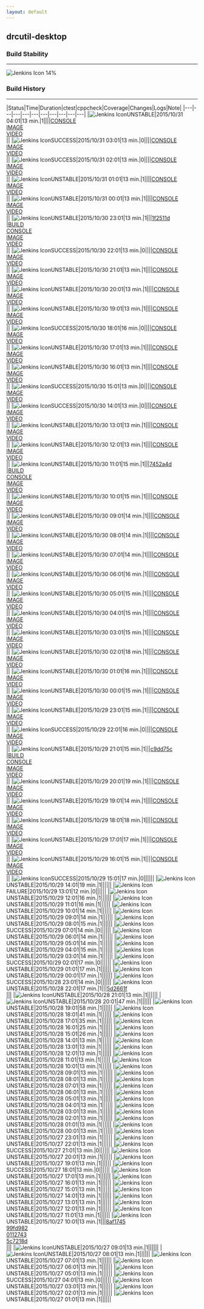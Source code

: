 ```yaml
---
layout: default
---
```

## drcutil-desktop
### Build Stability
___
![Jenkins Icon](http://jenkinshrg.github.io/images/48x48/health-00to19.png)
14%
  
### Build History
___
|Status|Time|Duration|<span class='badge'>ctest</span>|<span class='badge'>cppcheck</span>|Coverage|Changes|Logs|Note|
|---|---|---|---|---|---|---|---|---|---|
|![Jenkins Icon](http://jenkinshrg.github.io/images/24x24/yellow.png)UNSTABLE|2015/10/31 04:01|13 min.|1||||[CONSOLE](https://drive.google.com/file/d/0B54sHwaxmuM4T0JydWJ1NXdFR2c/view?usp=drivesdk)<br>[IMAGE](https://drive.google.com/file/d/0B54sHwaxmuM4ZlloNXJMaGlBQ0U/view?usp=drivesdk)<br>[VIDEO](https://drive.google.com/file/d/0B54sHwaxmuM4VWdPMWZCOXJBU0k/view?usp=drivesdk)<br>||
|![Jenkins Icon](http://jenkinshrg.github.io/images/24x24/blue.png)SUCCESS|2015/10/31 03:01|13 min.|0||||[CONSOLE](https://drive.google.com/file/d/0B54sHwaxmuM4SlZJVmY4d2p0SVk/view?usp=drivesdk)<br>[IMAGE](https://drive.google.com/file/d/0B54sHwaxmuM4U0cwTzVXQmQyM0U/view?usp=drivesdk)<br>[VIDEO](https://drive.google.com/file/d/0B54sHwaxmuM4eDN0UGQyaGNMYk0/view?usp=drivesdk)<br>||
|![Jenkins Icon](http://jenkinshrg.github.io/images/24x24/blue.png)SUCCESS|2015/10/31 02:01|13 min.|0||||[CONSOLE](https://drive.google.com/file/d/0B54sHwaxmuM4Y1o3YnN5M210eTg/view?usp=drivesdk)<br>[IMAGE](https://drive.google.com/file/d/0B54sHwaxmuM4eC1SZGRLd0J4OVk/view?usp=drivesdk)<br>[VIDEO](https://drive.google.com/file/d/0B54sHwaxmuM4Uy1iM2hiTHlfVWM/view?usp=drivesdk)<br>||
|![Jenkins Icon](http://jenkinshrg.github.io/images/24x24/yellow.png)UNSTABLE|2015/10/31 01:01|13 min.|1||||[CONSOLE](https://drive.google.com/file/d/0B54sHwaxmuM4VXdfREdqalFWT00/view?usp=drivesdk)<br>[IMAGE](https://drive.google.com/file/d/0B54sHwaxmuM4OExCRzZfalM0NzA/view?usp=drivesdk)<br>[VIDEO](https://drive.google.com/file/d/0B54sHwaxmuM4SERZTl8xY0YzcTA/view?usp=drivesdk)<br>||
|![Jenkins Icon](http://jenkinshrg.github.io/images/24x24/yellow.png)UNSTABLE|2015/10/31 00:01|13 min.|1||||[CONSOLE](https://drive.google.com/file/d/0B54sHwaxmuM4VE95QXQ1R1hZQzg/view?usp=drivesdk)<br>[IMAGE](https://drive.google.com/file/d/0B54sHwaxmuM4dFAyNlBGU3dJdkk/view?usp=drivesdk)<br>[VIDEO](https://drive.google.com/file/d/0B54sHwaxmuM4OXdMeFFIQXhZNlk/view?usp=drivesdk)<br>||
|![Jenkins Icon](http://jenkinshrg.github.io/images/24x24/yellow.png)UNSTABLE|2015/10/30 23:01|13 min.|1|||[1f2511d](https://github.com/fkanehiro/hrpsys-base/commit/1f2511d)<br>|[BUILD](https://drive.google.com/file/d/0B54sHwaxmuM4aWs4YlhBSEpLSWM/view?usp=drivesdk)<br>[CONSOLE](https://drive.google.com/file/d/0B54sHwaxmuM4OThTYUtsZmVVUjA/view?usp=drivesdk)<br>[IMAGE](https://drive.google.com/file/d/0B54sHwaxmuM4SkR2Y1laWmU4a2M/view?usp=drivesdk)<br>[VIDEO](https://drive.google.com/file/d/0B54sHwaxmuM4SXJXZElRSXhUM00/view?usp=drivesdk)<br>||
|![Jenkins Icon](http://jenkinshrg.github.io/images/24x24/blue.png)SUCCESS|2015/10/30 22:01|13 min.|0||||[CONSOLE](https://drive.google.com/file/d/0B54sHwaxmuM4U0dCelE5cktLMXM/view?usp=drivesdk)<br>[IMAGE](https://drive.google.com/file/d/0B54sHwaxmuM4NW5ITGhTVV9aVE0/view?usp=drivesdk)<br>[VIDEO](https://drive.google.com/file/d/0B54sHwaxmuM4bkhXaHRPdW1USzA/view?usp=drivesdk)<br>||
|![Jenkins Icon](http://jenkinshrg.github.io/images/24x24/yellow.png)UNSTABLE|2015/10/30 21:01|13 min.|1||||[CONSOLE](https://drive.google.com/file/d/0B54sHwaxmuM4Ukxtc1dDaGRaWTQ/view?usp=drivesdk)<br>[IMAGE](https://drive.google.com/file/d/0B54sHwaxmuM4MmIzNUlXWlhCYkk/view?usp=drivesdk)<br>[VIDEO](https://drive.google.com/file/d/0B54sHwaxmuM4MkhGVk8wZmVCV28/view?usp=drivesdk)<br>||
|![Jenkins Icon](http://jenkinshrg.github.io/images/24x24/yellow.png)UNSTABLE|2015/10/30 20:01|13 min.|1||||[CONSOLE](https://drive.google.com/file/d/0B54sHwaxmuM4MUpkUlJXd29hOTg/view?usp=drivesdk)<br>[IMAGE](https://drive.google.com/file/d/0B54sHwaxmuM4Q1U4bFFpZmhMQ3c/view?usp=drivesdk)<br>[VIDEO](https://drive.google.com/file/d/0B54sHwaxmuM4R0xZdXNZajdicDg/view?usp=drivesdk)<br>||
|![Jenkins Icon](http://jenkinshrg.github.io/images/24x24/yellow.png)UNSTABLE|2015/10/30 19:01|13 min.|1||||[CONSOLE](https://drive.google.com/file/d/0B54sHwaxmuM4Unhub0p1RzZuZDQ/view?usp=drivesdk)<br>[IMAGE](https://drive.google.com/file/d/0B54sHwaxmuM4RjNmQy1Mc2JkU1k/view?usp=drivesdk)<br>[VIDEO](https://drive.google.com/file/d/0B54sHwaxmuM4M2FNRkY0NmNNOEU/view?usp=drivesdk)<br>||
|![Jenkins Icon](http://jenkinshrg.github.io/images/24x24/blue.png)SUCCESS|2015/10/30 18:01|16 min.|0||||[CONSOLE](https://drive.google.com/file/d/0B54sHwaxmuM4amU2YVdMQmdHazg/view?usp=drivesdk)<br>[IMAGE](https://drive.google.com/file/d/0B54sHwaxmuM4RjJqWWhlR0lGTGc/view?usp=drivesdk)<br>[VIDEO](https://drive.google.com/file/d/0B54sHwaxmuM4Ry1jY0pFckU2OUU/view?usp=drivesdk)<br>||
|![Jenkins Icon](http://jenkinshrg.github.io/images/24x24/yellow.png)UNSTABLE|2015/10/30 17:01|13 min.|1||||[CONSOLE](https://drive.google.com/file/d/0B54sHwaxmuM4emh6QmdhOUwzUm8/view?usp=drivesdk)<br>[IMAGE](https://drive.google.com/file/d/0B54sHwaxmuM4eFJKUnh1UXc4dEk/view?usp=drivesdk)<br>[VIDEO](https://drive.google.com/file/d/0B54sHwaxmuM4ZDZIUEJsMU9EcG8/view?usp=drivesdk)<br>||
|![Jenkins Icon](http://jenkinshrg.github.io/images/24x24/yellow.png)UNSTABLE|2015/10/30 16:01|13 min.|1||||[CONSOLE](https://drive.google.com/file/d/0B54sHwaxmuM4dkdDdG1FR0huaU0/view?usp=drivesdk)<br>[IMAGE](https://drive.google.com/file/d/0B54sHwaxmuM4NVExa2hQUG5xOGs/view?usp=drivesdk)<br>[VIDEO](https://drive.google.com/file/d/0B54sHwaxmuM4YzNTQ1FMTXZVdW8/view?usp=drivesdk)<br>||
|![Jenkins Icon](http://jenkinshrg.github.io/images/24x24/blue.png)SUCCESS|2015/10/30 15:01|13 min.|0||||[CONSOLE](https://drive.google.com/file/d/0B54sHwaxmuM4S1hUSjJKNkVVQnc/view?usp=drivesdk)<br>[IMAGE](https://drive.google.com/file/d/0B54sHwaxmuM4ZDJRLU02QUtrSVk/view?usp=drivesdk)<br>[VIDEO](https://drive.google.com/file/d/0B54sHwaxmuM4OEdncU5VQVljdVU/view?usp=drivesdk)<br>||
|![Jenkins Icon](http://jenkinshrg.github.io/images/24x24/blue.png)SUCCESS|2015/10/30 14:01|13 min.|0||||[CONSOLE](https://drive.google.com/file/d/0B54sHwaxmuM4Y1ZDT2xiemdJMXc/view?usp=drivesdk)<br>[IMAGE](https://drive.google.com/file/d/0B54sHwaxmuM4TWRpXzF4YWRDQWM/view?usp=drivesdk)<br>[VIDEO](https://drive.google.com/file/d/0B54sHwaxmuM4c3J5ZFVLRVo5dlE/view?usp=drivesdk)<br>||
|![Jenkins Icon](http://jenkinshrg.github.io/images/24x24/yellow.png)UNSTABLE|2015/10/30 13:01|13 min.|1||||[CONSOLE](https://drive.google.com/file/d/0B54sHwaxmuM4N1BORm94eXdlcTg/view?usp=drivesdk)<br>[IMAGE](https://drive.google.com/file/d/0B54sHwaxmuM4Y2VSTGRaMTFZU2c/view?usp=drivesdk)<br>[VIDEO](https://drive.google.com/file/d/0B54sHwaxmuM4QlN2YlNhUVVwMjQ/view?usp=drivesdk)<br>||
|![Jenkins Icon](http://jenkinshrg.github.io/images/24x24/yellow.png)UNSTABLE|2015/10/30 12:01|13 min.|1||||[CONSOLE](https://drive.google.com/file/d/0B54sHwaxmuM4SVBiMV90djNNRms/view?usp=drivesdk)<br>[IMAGE](https://drive.google.com/file/d/0B54sHwaxmuM4TzRqak5wMEJ6eFk/view?usp=drivesdk)<br>[VIDEO](https://drive.google.com/file/d/0B54sHwaxmuM4aXg0MHZ2ZEwtamc/view?usp=drivesdk)<br>||
|![Jenkins Icon](http://jenkinshrg.github.io/images/24x24/yellow.png)UNSTABLE|2015/10/30 11:01|15 min.|1|||[7452a4d](https://github.com/jrl-umi3218/hrpsys-humanoid/commit/7452a4d)<br>|[BUILD](https://drive.google.com/file/d/0B54sHwaxmuM4dkpwZGRUMjVVNm8/view?usp=drivesdk)<br>[CONSOLE](https://drive.google.com/file/d/0B54sHwaxmuM4ZzcyVDFSWDFfMHM/view?usp=drivesdk)<br>[IMAGE](https://drive.google.com/file/d/0B54sHwaxmuM4dzdkem1WQTl6TmM/view?usp=drivesdk)<br>[VIDEO](https://drive.google.com/file/d/0B54sHwaxmuM4UE5VWEI0U1hPY0k/view?usp=drivesdk)<br>||
|![Jenkins Icon](http://jenkinshrg.github.io/images/24x24/yellow.png)UNSTABLE|2015/10/30 10:01|15 min.|1||||[CONSOLE](https://drive.google.com/file/d/0B54sHwaxmuM4RkxiYnVON1Z2MFE/view?usp=drivesdk)<br>[IMAGE](https://drive.google.com/file/d/0B54sHwaxmuM4Wl9ya2ZqRmYtejA/view?usp=drivesdk)<br>[VIDEO](https://drive.google.com/file/d/0B54sHwaxmuM4MFBtR1E4NjZfQTA/view?usp=drivesdk)<br>||
|![Jenkins Icon](http://jenkinshrg.github.io/images/24x24/yellow.png)UNSTABLE|2015/10/30 09:01|14 min.|1||||[CONSOLE](https://drive.google.com/file/d/0B54sHwaxmuM4SEhRcm5SNFc3cUk/view?usp=drivesdk)<br>[IMAGE](https://drive.google.com/file/d/0B54sHwaxmuM4b0dobFRNTUZDNXM/view?usp=drivesdk)<br>[VIDEO](https://drive.google.com/file/d/0B54sHwaxmuM4YjZ3dUxfUkpQZ1k/view?usp=drivesdk)<br>||
|![Jenkins Icon](http://jenkinshrg.github.io/images/24x24/yellow.png)UNSTABLE|2015/10/30 08:01|14 min.|1||||[CONSOLE](https://drive.google.com/file/d/0B54sHwaxmuM4bXpVNUlKOWFZalU/view?usp=drivesdk)<br>[IMAGE](https://drive.google.com/file/d/0B54sHwaxmuM4VlhINjVhV2JwcXc/view?usp=drivesdk)<br>[VIDEO](https://drive.google.com/file/d/0B54sHwaxmuM4XzhSY0RtemxqTlk/view?usp=drivesdk)<br>||
|![Jenkins Icon](http://jenkinshrg.github.io/images/24x24/yellow.png)UNSTABLE|2015/10/30 07:01|14 min.|1||||[CONSOLE](https://drive.google.com/file/d/0B54sHwaxmuM4aXJlZDdxazJvWDQ/view?usp=drivesdk)<br>[IMAGE](https://drive.google.com/file/d/0B54sHwaxmuM4azhQRXNiY1N2OUU/view?usp=drivesdk)<br>[VIDEO](https://drive.google.com/file/d/0B54sHwaxmuM4NVdudWJoaG8xcFE/view?usp=drivesdk)<br>||
|![Jenkins Icon](http://jenkinshrg.github.io/images/24x24/yellow.png)UNSTABLE|2015/10/30 06:01|16 min.|1||||[CONSOLE](https://drive.google.com/file/d/0B54sHwaxmuM4VUE3WjhvTkhKaWM/view?usp=drivesdk)<br>[IMAGE](https://drive.google.com/file/d/0B54sHwaxmuM4OXlNRXUtcjFwUnM/view?usp=drivesdk)<br>[VIDEO](https://drive.google.com/file/d/0B54sHwaxmuM4RE80V1NmRUFUT00/view?usp=drivesdk)<br>||
|![Jenkins Icon](http://jenkinshrg.github.io/images/24x24/yellow.png)UNSTABLE|2015/10/30 05:01|15 min.|1||||[CONSOLE](https://drive.google.com/file/d/0B54sHwaxmuM4d2FLbTAyWjlybmM/view?usp=drivesdk)<br>[IMAGE](https://drive.google.com/file/d/0B54sHwaxmuM4dVpNbnl6S2hiblE/view?usp=drivesdk)<br>[VIDEO](https://drive.google.com/file/d/0B54sHwaxmuM4YnQ2V0tXdmJheWc/view?usp=drivesdk)<br>||
|![Jenkins Icon](http://jenkinshrg.github.io/images/24x24/yellow.png)UNSTABLE|2015/10/30 04:01|15 min.|1||||[CONSOLE](https://drive.google.com/file/d/0B54sHwaxmuM4QmZLS3FtRDgybDQ/view?usp=drivesdk)<br>[IMAGE](https://drive.google.com/file/d/0B54sHwaxmuM4SkFneXc4bTVYX1E/view?usp=drivesdk)<br>[VIDEO](https://drive.google.com/file/d/0B54sHwaxmuM4elNsOEo3cEhSdDg/view?usp=drivesdk)<br>||
|![Jenkins Icon](http://jenkinshrg.github.io/images/24x24/yellow.png)UNSTABLE|2015/10/30 03:01|15 min.|1||||[CONSOLE](https://drive.google.com/file/d/0B54sHwaxmuM4ZERnektCRnh1REE/view?usp=drivesdk)<br>[IMAGE](https://drive.google.com/file/d/0B54sHwaxmuM4bHlGV21GY0p2UHM/view?usp=drivesdk)<br>[VIDEO](https://drive.google.com/file/d/0B54sHwaxmuM4Z3FpN0RDdERIV2M/view?usp=drivesdk)<br>||
|![Jenkins Icon](http://jenkinshrg.github.io/images/24x24/yellow.png)UNSTABLE|2015/10/30 02:01|18 min.|1||||[CONSOLE](https://drive.google.com/file/d/0B54sHwaxmuM4ZEROR1dJMXBfbTA/view?usp=drivesdk)<br>[IMAGE](https://drive.google.com/file/d/0B54sHwaxmuM4S3VHcHN1NkQ2ck0/view?usp=drivesdk)<br>[VIDEO](https://drive.google.com/file/d/0B54sHwaxmuM4TGNEZFBLSVVJVzg/view?usp=drivesdk)<br>||
|![Jenkins Icon](http://jenkinshrg.github.io/images/24x24/yellow.png)UNSTABLE|2015/10/30 01:01|16 min.|1||||[CONSOLE](https://drive.google.com/file/d/0B54sHwaxmuM4d0RVZDVZdVA5VW8/view?usp=drivesdk)<br>[IMAGE](https://drive.google.com/file/d/0B54sHwaxmuM4LV9TVDk1QjVzNXM/view?usp=drivesdk)<br>[VIDEO](https://drive.google.com/file/d/0B54sHwaxmuM4YjhobGlDS1gtQ0E/view?usp=drivesdk)<br>||
|![Jenkins Icon](http://jenkinshrg.github.io/images/24x24/yellow.png)UNSTABLE|2015/10/30 00:01|15 min.|1||||[CONSOLE](https://drive.google.com/file/d/0B54sHwaxmuM4bnFYNTJHNE9zUHc/view?usp=drivesdk)<br>[IMAGE](https://drive.google.com/file/d/0B54sHwaxmuM4UnhSdWdVWl9OdTQ/view?usp=drivesdk)<br>[VIDEO](https://drive.google.com/file/d/0B54sHwaxmuM4YU1SSmhsX3ZFVW8/view?usp=drivesdk)<br>||
|![Jenkins Icon](http://jenkinshrg.github.io/images/24x24/yellow.png)UNSTABLE|2015/10/29 23:01|15 min.|1||||[CONSOLE](https://drive.google.com/file/d/0B54sHwaxmuM4SU8zb3VhMkd5Vm8/view?usp=drivesdk)<br>[IMAGE](https://drive.google.com/file/d/0B54sHwaxmuM4ZjFpbXJkazZsbGM/view?usp=drivesdk)<br>[VIDEO](https://drive.google.com/file/d/0B54sHwaxmuM4RU83XzFqQ05aRkk/view?usp=drivesdk)<br>||
|![Jenkins Icon](http://jenkinshrg.github.io/images/24x24/blue.png)SUCCESS|2015/10/29 22:01|16 min.|0||||[CONSOLE](https://drive.google.com/file/d/0B54sHwaxmuM4OGNDOFcxRUdCYWc/view?usp=drivesdk)<br>[IMAGE](https://drive.google.com/file/d/0B54sHwaxmuM4aXU4VC1YWmF2QXM/view?usp=drivesdk)<br>[VIDEO](https://drive.google.com/file/d/0B54sHwaxmuM4ZFl0QVg5ajJVSHc/view?usp=drivesdk)<br>||
|![Jenkins Icon](http://jenkinshrg.github.io/images/24x24/yellow.png)UNSTABLE|2015/10/29 21:01|15 min.|1|||[c9dd75c](https://github.com/fkanehiro/hrpsys-base/commit/c9dd75c)<br>|[BUILD](https://drive.google.com/file/d/0B54sHwaxmuM4NXV4Z3dvN3pCOGs/view?usp=drivesdk)<br>[CONSOLE](https://drive.google.com/file/d/0B54sHwaxmuM4VkEzdkJHMmhBdDA/view?usp=drivesdk)<br>[IMAGE](https://drive.google.com/file/d/0B54sHwaxmuM4amNhT1pWdm1qUzQ/view?usp=drivesdk)<br>[VIDEO](https://drive.google.com/file/d/0B54sHwaxmuM4eDJZNFE3OXdXMHM/view?usp=drivesdk)<br>||
|![Jenkins Icon](http://jenkinshrg.github.io/images/24x24/yellow.png)UNSTABLE|2015/10/29 20:01|19 min.|1||||[CONSOLE](https://drive.google.com/file/d/0B54sHwaxmuM4cXBWckUwUW56dUE/view?usp=drivesdk)<br>[IMAGE](https://drive.google.com/file/d/0B54sHwaxmuM4X1ZmVEVMMGd0Nk0/view?usp=drivesdk)<br>[VIDEO](https://drive.google.com/file/d/0B54sHwaxmuM4YnJfU3YxZVdIN00/view?usp=drivesdk)<br>||
|![Jenkins Icon](http://jenkinshrg.github.io/images/24x24/yellow.png)UNSTABLE|2015/10/29 19:01|14 min.|1||||[CONSOLE](https://drive.google.com/file/d/0B54sHwaxmuM4cVNPbjkxQkEzY1U/view?usp=drivesdk)<br>[IMAGE](https://drive.google.com/file/d/0B54sHwaxmuM4NmZoOVB0eGJaZkU/view?usp=drivesdk)<br>[VIDEO](https://drive.google.com/file/d/0B54sHwaxmuM4NlNlYkhCVFE4RTQ/view?usp=drivesdk)<br>||
|![Jenkins Icon](http://jenkinshrg.github.io/images/24x24/yellow.png)UNSTABLE|2015/10/29 18:01|18 min.|1||||[CONSOLE](https://drive.google.com/file/d/0B54sHwaxmuM4Sjk1ZUhQb25nNDA/view?usp=drivesdk)<br>[IMAGE](https://drive.google.com/file/d/0B54sHwaxmuM4N291N0ZHX0p2WlU/view?usp=drivesdk)<br>[VIDEO](https://drive.google.com/file/d/0B54sHwaxmuM4cE9DRFJhUjBzY0k/view?usp=drivesdk)<br>||
|![Jenkins Icon](http://jenkinshrg.github.io/images/24x24/yellow.png)UNSTABLE|2015/10/29 17:01|17 min.|1||||[CONSOLE](https://drive.google.com/file/d/0B54sHwaxmuM4UnJqR0oxRnVqdFU/view?usp=drivesdk)<br>[IMAGE](https://drive.google.com/file/d/0B54sHwaxmuM4S2JmaHZDQkE5NTA/view?usp=drivesdk)<br>[VIDEO](https://drive.google.com/file/d/0B54sHwaxmuM4eXBfUXl4dklHM2s/view?usp=drivesdk)<br>||
|![Jenkins Icon](http://jenkinshrg.github.io/images/24x24/yellow.png)UNSTABLE|2015/10/29 16:01|15 min.|1||||[CONSOLE](https://drive.google.com/file/d/0B54sHwaxmuM4a05HN0N4RURkR1E/view?usp=drivesdk)<br>[IMAGE](https://drive.google.com/file/d/0B54sHwaxmuM4OW94TkZ4clBtY2s/view?usp=drivesdk)<br>[VIDEO](https://drive.google.com/file/d/0B54sHwaxmuM4OXQyeFh1bGFPR1E/view?usp=drivesdk)<br>||
|![Jenkins Icon](http://jenkinshrg.github.io/images/24x24/blue.png)SUCCESS|2015/10/29 15:01|17 min.|0||||||
|![Jenkins Icon](http://jenkinshrg.github.io/images/24x24/yellow.png)UNSTABLE|2015/10/29 14:01|19 min.|1||||||
|![Jenkins Icon](http://jenkinshrg.github.io/images/24x24/red.png)FAILURE|2015/10/29 13:01|12 min.|0||||||
|![Jenkins Icon](http://jenkinshrg.github.io/images/24x24/yellow.png)UNSTABLE|2015/10/29 12:01|16 min.|1||||||
|![Jenkins Icon](http://jenkinshrg.github.io/images/24x24/yellow.png)UNSTABLE|2015/10/29 11:01|16 min.|1||||||
|![Jenkins Icon](http://jenkinshrg.github.io/images/24x24/yellow.png)UNSTABLE|2015/10/29 10:01|14 min.|1||||||
|![Jenkins Icon](http://jenkinshrg.github.io/images/24x24/yellow.png)UNSTABLE|2015/10/29 09:01|14 min.|1||||||
|![Jenkins Icon](http://jenkinshrg.github.io/images/24x24/yellow.png)UNSTABLE|2015/10/29 08:01|15 min.|1||||||
|![Jenkins Icon](http://jenkinshrg.github.io/images/24x24/blue.png)SUCCESS|2015/10/29 07:01|14 min.|0||||||
|![Jenkins Icon](http://jenkinshrg.github.io/images/24x24/yellow.png)UNSTABLE|2015/10/29 06:01|14 min.|1||||||
|![Jenkins Icon](http://jenkinshrg.github.io/images/24x24/yellow.png)UNSTABLE|2015/10/29 05:01|14 min.|1||||||
|![Jenkins Icon](http://jenkinshrg.github.io/images/24x24/yellow.png)UNSTABLE|2015/10/29 04:01|15 min.|1||||||
|![Jenkins Icon](http://jenkinshrg.github.io/images/24x24/yellow.png)UNSTABLE|2015/10/29 03:01|14 min.|1||||||
|![Jenkins Icon](http://jenkinshrg.github.io/images/24x24/blue.png)SUCCESS|2015/10/29 02:01|17 min.|0||||||
|![Jenkins Icon](http://jenkinshrg.github.io/images/24x24/yellow.png)UNSTABLE|2015/10/29 01:01|17 min.|1||||||
|![Jenkins Icon](http://jenkinshrg.github.io/images/24x24/yellow.png)UNSTABLE|2015/10/29 00:01|17 min.|1||||||
|![Jenkins Icon](http://jenkinshrg.github.io/images/24x24/blue.png)SUCCESS|2015/10/28 23:01|14 min.|0||||||
|![Jenkins Icon](http://jenkinshrg.github.io/images/24x24/yellow.png)UNSTABLE|2015/10/28 22:01|17 min.|1|||[5d2661f](https://github.com/fkanehiro/hrpsys-base/commit/5d2661f)<br>|||
|![Jenkins Icon](http://jenkinshrg.github.io/images/24x24/yellow.png)UNSTABLE|2015/10/28 21:01|13 min.|1||||||
|![Jenkins Icon](http://jenkinshrg.github.io/images/24x24/yellow.png)UNSTABLE|2015/10/28 20:01|47 min.|1||||||
|![Jenkins Icon](http://jenkinshrg.github.io/images/24x24/yellow.png)UNSTABLE|2015/10/28 19:01|58 min.|1||||||
|![Jenkins Icon](http://jenkinshrg.github.io/images/24x24/yellow.png)UNSTABLE|2015/10/28 18:01|41 min.|1||||||
|![Jenkins Icon](http://jenkinshrg.github.io/images/24x24/yellow.png)UNSTABLE|2015/10/28 17:01|35 min.|1||||||
|![Jenkins Icon](http://jenkinshrg.github.io/images/24x24/yellow.png)UNSTABLE|2015/10/28 16:01|25 min.|1||||||
|![Jenkins Icon](http://jenkinshrg.github.io/images/24x24/yellow.png)UNSTABLE|2015/10/28 15:01|26 min.|1||||||
|![Jenkins Icon](http://jenkinshrg.github.io/images/24x24/yellow.png)UNSTABLE|2015/10/28 14:01|13 min.|1||||||
|![Jenkins Icon](http://jenkinshrg.github.io/images/24x24/yellow.png)UNSTABLE|2015/10/28 13:01|13 min.|1||||||
|![Jenkins Icon](http://jenkinshrg.github.io/images/24x24/yellow.png)UNSTABLE|2015/10/28 12:01|13 min.|1||||||
|![Jenkins Icon](http://jenkinshrg.github.io/images/24x24/yellow.png)UNSTABLE|2015/10/28 11:01|13 min.|1||||||
|![Jenkins Icon](http://jenkinshrg.github.io/images/24x24/yellow.png)UNSTABLE|2015/10/28 10:01|13 min.|1||||||
|![Jenkins Icon](http://jenkinshrg.github.io/images/24x24/yellow.png)UNSTABLE|2015/10/28 09:01|13 min.|1||||||
|![Jenkins Icon](http://jenkinshrg.github.io/images/24x24/yellow.png)UNSTABLE|2015/10/28 08:01|13 min.|1||||||
|![Jenkins Icon](http://jenkinshrg.github.io/images/24x24/yellow.png)UNSTABLE|2015/10/28 07:01|13 min.|1||||||
|![Jenkins Icon](http://jenkinshrg.github.io/images/24x24/yellow.png)UNSTABLE|2015/10/28 06:01|13 min.|1||||||
|![Jenkins Icon](http://jenkinshrg.github.io/images/24x24/yellow.png)UNSTABLE|2015/10/28 05:01|13 min.|1||||||
|![Jenkins Icon](http://jenkinshrg.github.io/images/24x24/yellow.png)UNSTABLE|2015/10/28 04:01|13 min.|1||||||
|![Jenkins Icon](http://jenkinshrg.github.io/images/24x24/yellow.png)UNSTABLE|2015/10/28 03:01|13 min.|1||||||
|![Jenkins Icon](http://jenkinshrg.github.io/images/24x24/yellow.png)UNSTABLE|2015/10/28 02:01|13 min.|1||||||
|![Jenkins Icon](http://jenkinshrg.github.io/images/24x24/yellow.png)UNSTABLE|2015/10/28 01:01|13 min.|1||||||
|![Jenkins Icon](http://jenkinshrg.github.io/images/24x24/yellow.png)UNSTABLE|2015/10/28 00:01|13 min.|1||||||
|![Jenkins Icon](http://jenkinshrg.github.io/images/24x24/yellow.png)UNSTABLE|2015/10/27 23:01|13 min.|1||||||
|![Jenkins Icon](http://jenkinshrg.github.io/images/24x24/yellow.png)UNSTABLE|2015/10/27 22:01|13 min.|1||||||
|![Jenkins Icon](http://jenkinshrg.github.io/images/24x24/blue.png)SUCCESS|2015/10/27 21:01|13 min.|0||||||
|![Jenkins Icon](http://jenkinshrg.github.io/images/24x24/yellow.png)UNSTABLE|2015/10/27 20:01|13 min.|1||||||
|![Jenkins Icon](http://jenkinshrg.github.io/images/24x24/yellow.png)UNSTABLE|2015/10/27 19:01|13 min.|1||||||
|![Jenkins Icon](http://jenkinshrg.github.io/images/24x24/blue.png)SUCCESS|2015/10/27 18:01|13 min.|0||||||
|![Jenkins Icon](http://jenkinshrg.github.io/images/24x24/yellow.png)UNSTABLE|2015/10/27 17:01|13 min.|1||||||
|![Jenkins Icon](http://jenkinshrg.github.io/images/24x24/yellow.png)UNSTABLE|2015/10/27 16:01|13 min.|1||||||
|![Jenkins Icon](http://jenkinshrg.github.io/images/24x24/yellow.png)UNSTABLE|2015/10/27 15:01|13 min.|1||||||
|![Jenkins Icon](http://jenkinshrg.github.io/images/24x24/yellow.png)UNSTABLE|2015/10/27 14:01|13 min.|1||||||
|![Jenkins Icon](http://jenkinshrg.github.io/images/24x24/yellow.png)UNSTABLE|2015/10/27 13:01|13 min.|1||||||
|![Jenkins Icon](http://jenkinshrg.github.io/images/24x24/yellow.png)UNSTABLE|2015/10/27 12:01|13 min.|1||||||
|![Jenkins Icon](http://jenkinshrg.github.io/images/24x24/yellow.png)UNSTABLE|2015/10/27 11:01|13 min.|1||||||
|![Jenkins Icon](http://jenkinshrg.github.io/images/24x24/yellow.png)UNSTABLE|2015/10/27 10:01|13 min.|1|||[8af1745](https://github.com/fkanehiro/hrpsys-base/commit/8af1745)<br>[99fd982](https://github.com/fkanehiro/hrpsys-base/commit/99fd982)<br>[0112743](https://github.com/fkanehiro/hrpsys-base/commit/0112743)<br>[5c7218d](https://github.com/fkanehiro/hrpsys-base/commit/5c7218d)<br>|||
|![Jenkins Icon](http://jenkinshrg.github.io/images/24x24/yellow.png)UNSTABLE|2015/10/27 09:01|13 min.|1||||||
|![Jenkins Icon](http://jenkinshrg.github.io/images/24x24/yellow.png)UNSTABLE|2015/10/27 08:01|13 min.|1||||||
|![Jenkins Icon](http://jenkinshrg.github.io/images/24x24/yellow.png)UNSTABLE|2015/10/27 07:01|13 min.|1||||||
|![Jenkins Icon](http://jenkinshrg.github.io/images/24x24/yellow.png)UNSTABLE|2015/10/27 06:01|13 min.|1||||||
|![Jenkins Icon](http://jenkinshrg.github.io/images/24x24/yellow.png)UNSTABLE|2015/10/27 05:01|13 min.|1||||||
|![Jenkins Icon](http://jenkinshrg.github.io/images/24x24/blue.png)SUCCESS|2015/10/27 04:01|13 min.|0||||||
|![Jenkins Icon](http://jenkinshrg.github.io/images/24x24/yellow.png)UNSTABLE|2015/10/27 03:01|13 min.|1||||||
|![Jenkins Icon](http://jenkinshrg.github.io/images/24x24/yellow.png)UNSTABLE|2015/10/27 02:01|13 min.|1||||||
|![Jenkins Icon](http://jenkinshrg.github.io/images/24x24/yellow.png)UNSTABLE|2015/10/27 01:01|13 min.|1||||||
